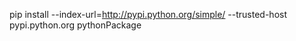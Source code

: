 pip install --index-url=http://pypi.python.org/simple/ --trusted-host pypi.python.org  pythonPackage